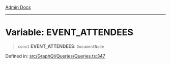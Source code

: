 [Admin Docs](/)

---

# Variable: EVENT_ATTENDEES

> `const` **EVENT_ATTENDEES**: `DocumentNode`

Defined in: [src/GraphQl/Queries/Queries.ts:347](https://github.com/PalisadoesFoundation/talawa-admin/blob/main/src/GraphQl/Queries/Queries.ts#L347)
